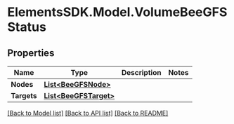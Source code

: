 # ElementsSDK.Model.VolumeBeeGFSStatus

## Properties

Name | Type | Description | Notes
------------ | ------------- | ------------- | -------------
**Nodes** | [**List&lt;BeeGFSNode&gt;**](BeeGFSNode.md) |  | 
**Targets** | [**List&lt;BeeGFSTarget&gt;**](BeeGFSTarget.md) |  | 

[[Back to Model list]](../README.md#documentation-for-models) [[Back to API list]](../README.md#documentation-for-api-endpoints) [[Back to README]](../README.md)

